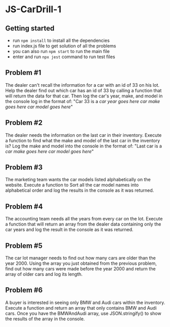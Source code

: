 # JS-CarDrill-1


## Getting started
- run `npm install` to install all the dependencies
- run index.js file to get solution of all the problems
- you can also run `npm start` to run the main file
- enter and run `npx jest` command to run test files


## Problem #1 
 The dealer can't recall the information for a car with an id of 33 on his lot. Help the dealer find out which car has an id of 33 by calling a function that will return the data for that car. Then log the car's year, make, and model in the console log in the format of:
"Car 33 is a *car year goes here* *car make goes here* *car model goes here*"

## Problem #2 
 The dealer needs the information on the last car in their inventory. Execute a function to find what the make and model of the last car in the inventory is?  Log the make and model into the console in the format of:
"Last car is a *car make goes here* *car model goes here*"

## Problem #3 
 The marketing team wants the car models listed alphabetically on the website. Execute a function to Sort all the car model names into alphabetical order and log the results in the console as it was returned.

## Problem #4 
 The accounting team needs all the years from every car on the lot. Execute a function that will return an array from the dealer data containing only the car years and log the result in the console as it was returned.

## Problem #5 
 The car lot manager needs to find out how many cars are older than the year 2000. Using the array you just obtained from the previous problem, find out how many cars were made before the year 2000 and return the array of older cars and log its length.

## Problem #6 
 A buyer is interested in seeing only BMW and Audi cars within the inventory.  Execute a function and return an array that only contains BMW and Audi cars.  Once you have the BMWAndAudi array, use JSON.stringify() to show the results of the array in the console.
